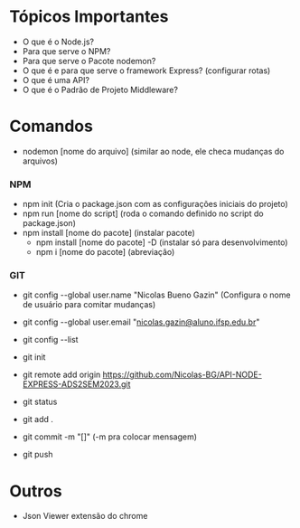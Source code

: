 # Tópicos Importantes

- O que é o Node.js?
- Para que serve o NPM?
- Para que serve o Pacote nodemon?
- O que é e para que serve o framework Express? (configurar rotas)
- O que é uma API?
- O que é o Padrão de Projeto Middleware?


# Comandos

- nodemon [nome do arquivo] (similar ao node, ele checa mudanças do arquivos)

### NPM
- npm init (Cria o package.json com as configurações iniciais do projeto)
- npm run [nome do script] (roda o comando definido no script do package.json)
- npm install [nome do pacote] (instalar pacote)
    - npm install [nome do pacote] -D (instalar só para desenvolvimento)
    - npm i [nome do pacote] (abreviação)


### GIT

- git config --global user.name "Nicolas Bueno Gazin" (Configura o nome de usuário para comitar mudanças)
- git config --global user.email "nicolas.gazin@aluno.ifsp.edu.br"
- git config --list

- git init
- git remote add origin https://github.com/Nicolas-BG/API-NODE-EXPRESS-ADS2SEM2023.git
- git status
- git add .
- git commit -m "[]" (-m pra colocar mensagem)
- git push

# Outros

- Json Viewer extensão do chrome